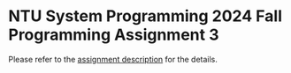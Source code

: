 # NTU System Programming 2024 Fall Programming Assignment 3

Please refer to the [assignment description](https://hackmd.io/@seantsao00/sp2024_hw3) for the details.
